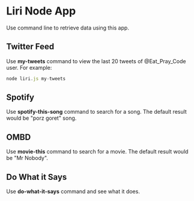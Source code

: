 # Liri Node App
Use command line to retrieve data using this app.

## Twitter Feed
Use <b>my-tweets</b> command to view the last 20 tweets of @Eat_Pray_Code user. For example:

```javascript
node liri.js my-tweets
```

## Spotify
Use <b>spotify-this-song</b> command to search for a song. The default result would be "porz goret" song.

## OMBD
Use <b>movie-this</b> command to search for a movie. The default result would be "Mr Nobody".

## Do What it Says
Use <b>do-what-it-says</b> command and see what it does.
